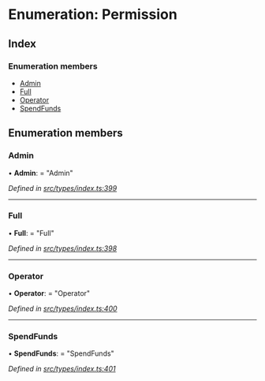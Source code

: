 # Enumeration: Permission

## Index

### Enumeration members

* [Admin](permission.md#admin)
* [Full](permission.md#full)
* [Operator](permission.md#operator)
* [SpendFunds](permission.md#spendfunds)

## Enumeration members

###  Admin

• **Admin**: = "Admin"

*Defined in [src/types/index.ts:399](https://github.com/PolymathNetwork/polymesh-sdk/blob/1832b6e/src/types/index.ts#L399)*

___

###  Full

• **Full**: = "Full"

*Defined in [src/types/index.ts:398](https://github.com/PolymathNetwork/polymesh-sdk/blob/1832b6e/src/types/index.ts#L398)*

___

###  Operator

• **Operator**: = "Operator"

*Defined in [src/types/index.ts:400](https://github.com/PolymathNetwork/polymesh-sdk/blob/1832b6e/src/types/index.ts#L400)*

___

###  SpendFunds

• **SpendFunds**: = "SpendFunds"

*Defined in [src/types/index.ts:401](https://github.com/PolymathNetwork/polymesh-sdk/blob/1832b6e/src/types/index.ts#L401)*
